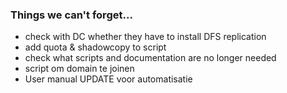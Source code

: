 ### Things we can't forget...

- check with DC whether they have to install DFS replication
- add quota & shadowcopy to script
- check what scripts and documentation are no longer needed
- script om domain te joinen 
- User manual UPDATE voor automatisatie
